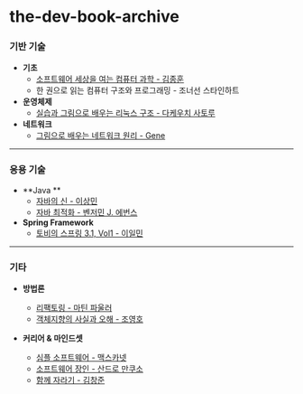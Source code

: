 # the-dev-book-archive


### 기반 기술
- **기초**
	- [소프트웨어 세상을 여는 컴퓨터 과학 - 김종훈](https://github.com/leeho1110/computer-science-opens-the-world-of-software)
	- 한 권으로 읽는 컴퓨터 구조와 프로그래밍 - 조너선 스타인하트
- **운영체제**
	- [실습과 그림으로 배우는 리눅스 구조 - 다케우치 사토루](https://github.com/leeho1110/learn-linux-structure-by-illustration-and-kata)
- **네트워크**
	- [그림으로 배우는 네트워크 원리 - Gene](https://github.com/leeho1110/learn-how-to-network-works-by-illustration)

---

### 응용 기술
- **Java **
	- [자바의 신 - 이상민](https://github.com/leeho1110/godofjava)
	- [자바 최적화 - 벤저민 J. 에번스](https://github.com/leeho1110/optimizing-Java)
- **Spring Framework**
	- [토비의 스프링 3.1, Vol1 - 이일민](https://github.com/leeho1110/tobys-spring-3.1-vol1)

---

### 기타

- **방법론**
	- [리팩토링 - 마틴 파울러](https://github.com/leeho1110/refactoring)
	- [객체지향의 사실과 오해 - 조영호](https://github.com/leeho1110/the-essense-of-object-orientation)

- **커리어 & 마인드셋**
	- [심플 소프트웨어 - 맥스카넷](https://github.com/leeho1110/simple-software)
	- [소프트웨어 장인 - 산드로 만쿠소](https://github.com/leeho1110/the-software-craftsman)
	- [함께 자라기 - 김창준](https://github.com/leeho1110/growing-up-together)
